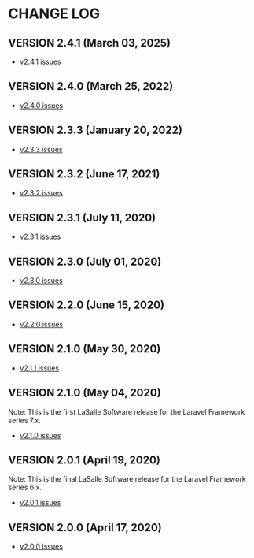 # CHANGE LOG

## VERSION 2.4.1 (March 03, 2025)
* [v2.4.1 issues](https://github.com/LaSalleSoftware/ls-contentformbackend-pkg/milestone/11?closed=1)

## VERSION 2.4.0 (March 25, 2022)
* [v2.4.0 issues](https://github.com/LaSalleSoftware/ls-contentformbackend-pkg/milestone/10?closed=1)

## VERSION 2.3.3 (January 20, 2022)
* [v2.3.3 issues](https://github.com/LaSalleSoftware/ls-contentformbackend-pkg/milestone/9?closed=1)

## VERSION 2.3.2 (June 17, 2021)
* [v2.3.2 issues](https://github.com/LaSalleSoftware/ls-contentformbackend-pkg/milestone/8?closed=1)

## VERSION 2.3.1 (July 11, 2020)
* [v2.3.1 issues](https://github.com/LaSalleSoftware/ls-contentformbackend-pkg/milestone/7?closed=1)

## VERSION 2.3.0 (July 01, 2020)
* [v2.3.0 issues](https://github.com/LaSalleSoftware/ls-contentformbackend-pkg/milestone/6?closed=1)

## VERSION 2.2.0 (June 15, 2020)
* [v2.2.0 issues](https://github.com/LaSalleSoftware/ls-contentformbackend-pkg/milestone/5?closed=1)

## VERSION 2.1.0 (May 30, 2020)
* [v2.1.1 issues](https://github.com/LaSalleSoftware/ls-contentformbackend-pkg/milestone/4?closed=1)

## VERSION 2.1.0 (May 04, 2020)
Note: This is the first LaSalle Software release for the Laravel Framework series 7.x.
* [v2.1.0 issues](https://github.com/LaSalleSoftware/ls-contentformbackend-pkg/milestone/3?closed=1)

## VERSION 2.0.1 (April 19, 2020)
Note: This is the final LaSalle Software release for the Laravel Framework series 6.x.
* [v2.0.1 issues](https://github.com/LaSalleSoftware/ls-contentformbackend-pkg/milestone/2?closed=1)

## VERSION 2.0.0 (April 17, 2020)
* [v2.0.0 issues](https://github.com/LaSalleSoftware/ls-contentformbackend-pkg/milestone/1?closed=1)
